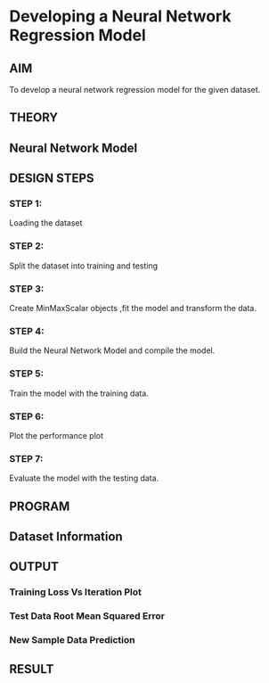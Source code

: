 # Developing a Neural Network Regression Model

## AIM

To develop a neural network regression model for the given dataset.

## THEORY

## Neural Network Model


## DESIGN STEPS

### STEP 1:

Loading the dataset

### STEP 2:

Split the dataset into training and testing

### STEP 3:

Create MinMaxScalar objects ,fit the model and transform the data.

### STEP 4:

Build the Neural Network Model and compile the model.

### STEP 5:

Train the model with the training data.

### STEP 6:

Plot the performance plot

### STEP 7:

Evaluate the model with the testing data.

## PROGRAM


## Dataset Information


## OUTPUT

### Training Loss Vs Iteration Plot




### Test Data Root Mean Squared Error




### New Sample Data Prediction




## RESULT
